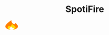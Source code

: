 <h1 align="center">SpotiFire</h1>
<img align="center" src="./icons/fire_115156.png" alt="devalexanderdaza" height="30" width="40"/>
